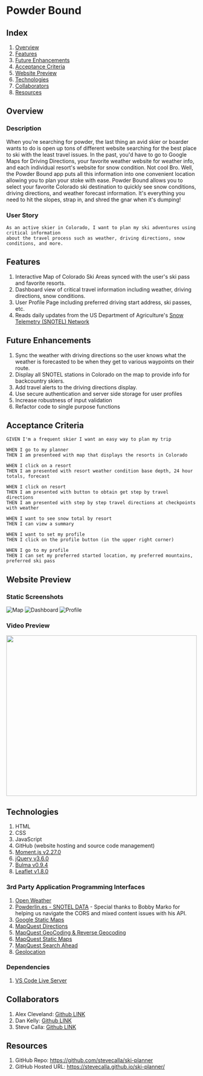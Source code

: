 # Powder Bound

## Index

1. [Overview](#overview)
2. [Features](#features)
3. [Future Enhancements](#future-enhancements)
4. [Acceptance Criteria](#acceptance-criteria)
5. [Website Preview](#website-preview)
6. [Technologies](#technologies)
7. [Collaborators](#collaborators)
8. [Resources](#resources)

## Overview

### Description

When you're searching for powder, the last thing an avid skier or boarder wants to do is open up tons of different website searching for the best place to ski with the least travel issues. In the past, you'd have to go to Google Maps for Driving Directions, your favorite weather website for weather info, and each individual resort's website for snow condition. Not cool Bro. Well, the Powder Bound app puts all this information into one convenient location allowing you to plan your stoke with ease. Powder Bound allows you to select your favorite Colorado ski destination to quickly see snow conditions, driving directions, and weather forecast information. It's everything you need to hit the slopes, strap in, and shred the gnar when it's dumping!

### User Story

```
As an active skier in Colorado, I want to plan my ski adventures using critical information
about the travel process such as weather, driving directions, snow conditions, and more.
```

## Features

1. Interactive Map of Colorado Ski Areas synced with the user's ski pass and favorite resorts.
2. Dashboard view of critical travel information including weather, driving directions, snow conditions.
3. User Profile Page including preferred driving start address, ski passes, etc.
4. Reads daily updates from the US Department of Agriculture's [Snow Telemetry (SNOTEL) Network](https://www.nrcs.usda.gov/wps/portal/wcc/home/aboutUs/monitoringPrograms/automatedSnowMonitoring/)

## Future Enhancements

1. Sync the weather with driving directions so the user knows what the weather is forecasted to be when they get to various waypoints on their route.
2. Display all SNOTEL stations in Colorado on the map to provide info for backcountry skiers.
3. Add travel alerts to the driving directions display.
4. Use secure authentication and server side storage for user profiles
5. Increase robustness of input validation
6. Refactor code to single purpose functions

## Acceptance Criteria

```
GIVEN I'm a frequent skier I want an easy way to plan my trip

WHEN I go to my planner
THEN I am presenteed with map that displays the resorts in Colorado

WHEN I click on a resort
THEN I am presented with resort weather condition base depth, 24 hour totals, forecast

WHEN I click on resort
THEN I am presented with button to obtain get step by travel directions
THEN I am presented with step by step travel directions at checkpoints with weather

WHEN I want to see snow total by resort
THEN I can view a summary

WHEN I want to set my profile
THEN I click on the profile button (in the upper right corner)

WHEN I go to my profile
THEN I can set my preferred started location, my preferred mountains, preferred ski pass

```

## Website Preview

### Static Screenshots

<img alt="Map" src="./assets/images/screenshot_map.jpg">
<img alt="Dashboard" src="./assets/images/screenshot_dashboard.jpg">
<img alt="Profile" src="./assets/images/screenshot_profile.jpg">

### Video Preview

<img src="https://media.giphy.com/media/410DOwYuE3CO7yzPnA/giphy-downsized-large.gif" width="100%" height="425"/>

## Technologies

1. HTML
2. CSS
3. JavaScript
4. GitHub (website hosting and source code management)
5. [Moment.js v2.27.0](https://momentjs.com/)
6. [jQuery v3.6.0](https://jquery.com/)
7. [Bulma v0.9.4](https://bulma.io/)
8. [Leaflet v1.8.0](https://leafletjs.com/)

### 3rd Party Application Programming Interfaces

1. [Open Weather](https://openweathermap.org/api/one-call-3)
2. [Powderlin.es - SNOTEL DATA](http://powderlin.es/api.html) - Special thanks to Bobby Marko for helping us navigate the CORS and mixed content issues with his API.
3. [Google Static Maps](https://developers.google.com/maps/documentation/maps-static/overview)
4. [MapQuest Directions](https://developer.mapquest.com/documentation/directions-api/)
5. [MapQuest GeoCoding & Reverse Geocoding](https://developer.mapquest.com/documentation/geocoding-api/)
6. [MapQuest Static Maps](https://developer.mapquest.com/documentation/static-map-api/v5/)
7. [MapQuest Search Ahead](https://developer.mapquest.com/documentation/searchahead-api/)
8. [Geolocation](https://developer.mozilla.org/en-US/docs/Web/API/Geolocation_API)

### Dependencies

1. [VS Code Live Server](https://ritwickdey.github.io/vscode-live-server/)

## Collaborators

1. Alex Cleveland: [Github LINK](https://github.com/AClevel5/)
2. Dan Kelly: [Github LINK](https://github.com/dpk5e7)
3. Steve Calla: [Github LINK](https://github.com/stevecalla)

## Resources

1. GitHub Repo: <https://github.com/stevecalla/ski-planner>
2. GitHub Hosted URL: <https://stevecalla.github.io/ski-planner/>
